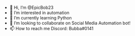 - 👋 Hi, I’m @EpicBob23
- 👀 I’m interested in automation
- 🌱 I’m currently learning Python
- 💞️ I’m looking to collaborate on Social Media Automation bot!
- 📫 How to reach me Discord: Bubba#0141

<!---
EpicBob23/EpicBob23 is a ✨ special ✨ repository because its `README.md` (this file) appears on your GitHub profile.
You can click the Preview link to take a look at your changes.
--->
